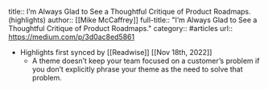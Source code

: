 title:: I’m Always Glad to See a Thoughtful Critique of Product Roadmaps. (highlights)
author:: [[Mike McCaffrey]]
full-title:: "I’m Always Glad to See a Thoughtful Critique of Product Roadmaps."
category:: #articles
url:: https://medium.com/p/3d0ac8ed5861

- Highlights first synced by [[Readwise]] [[Nov 18th, 2022]]
	- A theme doesn’t keep your team focused on a customer’s problem if you don’t explicitly phrase your theme as the need to solve that problem.